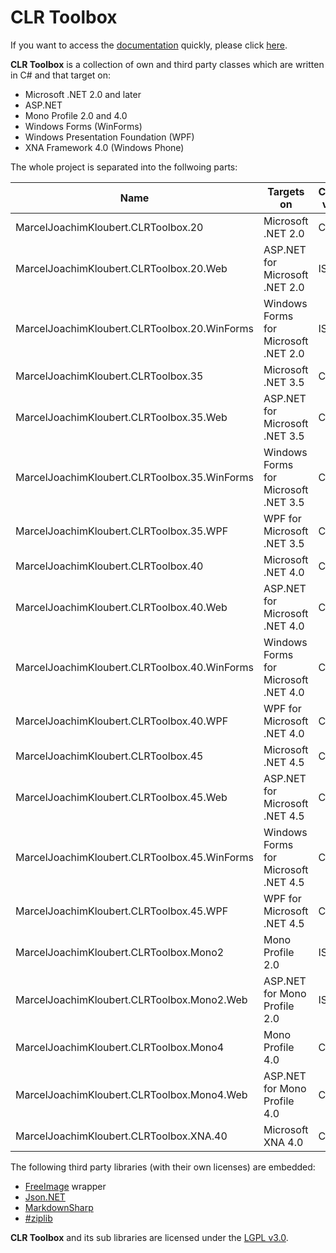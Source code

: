 # CLR Toolbox

If you want to access the [documentation](https://github.com/mkloubert/CLRToolbox/wiki/Documentation) quickly, please click [here](https://github.com/mkloubert/CLRToolbox/wiki/Documentation).

**CLR Toolbox** is a collection of own and third party classes which are written in C# and that target on:

* Microsoft .NET 2.0 and later
* ASP.NET
* Mono Profile 2.0 and 4.0
* Windows Forms (WinForms)
* Windows Presentation Foundation (WPF)
* XNA Framework 4.0 (Windows Phone)

The whole project is separated into the follwoing parts:

| Name                                         | Targets on                            | Compiler version  |
| -------------------------------------------- | ------------------------------------- | ----------------- |
| MarcelJoachimKloubert.CLRToolbox.20          | Microsoft .NET 2.0                    | C# 3.0            |
| MarcelJoachimKloubert.CLRToolbox.20.Web      | ASP.NET for Microsoft .NET 2.0        | ISO-2             |
| MarcelJoachimKloubert.CLRToolbox.20.WinForms | Windows Forms for Microsoft .NET 2.0  | ISO-2             |
| MarcelJoachimKloubert.CLRToolbox.35          | Microsoft .NET 3.5                    | C# 3.0            |
| MarcelJoachimKloubert.CLRToolbox.35.Web      | ASP.NET for Microsoft .NET 3.5        | C# 3.0            |
| MarcelJoachimKloubert.CLRToolbox.35.WinForms | Windows Forms for Microsoft .NET 3.5  | C# 3.0            |
| MarcelJoachimKloubert.CLRToolbox.35.WPF      | WPF for Microsoft .NET 3.5            | C# 3.0            |
| MarcelJoachimKloubert.CLRToolbox.40          | Microsoft .NET 4.0                    | C# 4.0            |
| MarcelJoachimKloubert.CLRToolbox.40.Web      | ASP.NET for Microsoft .NET 4.0        | C# 4.0            |
| MarcelJoachimKloubert.CLRToolbox.40.WinForms | Windows Forms for Microsoft .NET 4.0  | C# 4.0            |
| MarcelJoachimKloubert.CLRToolbox.40.WPF      | WPF for Microsoft .NET 4.0            | C# 4.0            |
| MarcelJoachimKloubert.CLRToolbox.45          | Microsoft .NET 4.5                    | C# 5.0            |
| MarcelJoachimKloubert.CLRToolbox.45.Web      | ASP.NET for Microsoft .NET 4.5        | C# 5.0            |
| MarcelJoachimKloubert.CLRToolbox.45.WinForms | Windows Forms for Microsoft .NET 4.5  | C# 5.0            |
| MarcelJoachimKloubert.CLRToolbox.45.WPF      | WPF for Microsoft .NET 4.5            | C# 5.0            |
| MarcelJoachimKloubert.CLRToolbox.Mono2       | Mono Profile 2.0                      | ISO-2             |
| MarcelJoachimKloubert.CLRToolbox.Mono2.Web   | ASP.NET for Mono Profile 2.0          | ISO-2             |
| MarcelJoachimKloubert.CLRToolbox.Mono4       | Mono Profile 4.0                      | C# 4.0            |
| MarcelJoachimKloubert.CLRToolbox.Mono4.Web   | ASP.NET for Mono Profile 4.0          | C# 4.0            |
| MarcelJoachimKloubert.CLRToolbox.XNA.40      | Microsoft XNA 4.0                     | C# 3.0            |

The following third party libraries (with their own licenses) are embedded:

* [FreeImage](http://freeimage.sourceforge.net/) wrapper
* [Json.NET](http://james.newtonking.com/json)
* [MarkdownSharp](https://code.google.com/p/markdownsharp/)
* [#ziplib](http://icsharpcode.github.io/SharpZipLib/)

**CLR Toolbox** and its sub libraries are licensed under the [LGPL v3.0](https://www.gnu.org/licenses/lgpl-3.0.txt).


